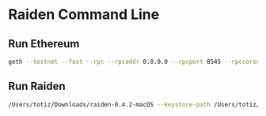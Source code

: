 # Raiden Command Line

## Run Ethereum
```sh
geth --testnet --fast --rpc --rpcaddr 0.0.0.0 --rpcport 8545 --rpccorsdomain "https://remix.ethereum.org" --rpcapi admin,db,eth,debug,miner,net,shh,txpool,personal,web3 console
```

## Run Raiden
```sh
/Users/totiz/Downloads/raiden-0.4.2-macOS --keystore-path /Users/totiz/Library/Ethereum/testnet/keystore
```
